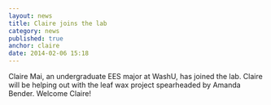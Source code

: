 ```yaml
---
layout: news
title: Claire joins the lab
category: news 
published: true 
anchor: claire
date: 2014-02-06 15:18
---
```


Claire Mai, an undergraduate EES major at WashU, has joined the lab. Claire will be helping out with the leaf wax project spearheaded by Amanda Bender. Welcome Claire!